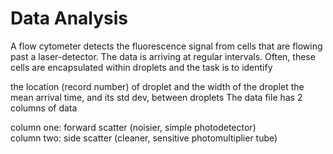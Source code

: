# Data Analysis

A flow cytometer detects the fluorescence signal from cells that are flowing past a laser-detector. The data is arriving at regular intervals. Often, these cells are encapsulated within droplets  and the task is to identify 

the location (record number) of  droplet and the width of the droplet
the mean arrival time, and its std dev, between droplets
The data file has 2 columns of data

column one: forward scatter (noisier, simple photodetector)<br>
column two: side scatter (cleaner, sensitive photomultiplier tube)

